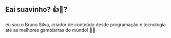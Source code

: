 ## Eai suavinho? 👍🍷?
eu sou o Bruno Silva, criador de conteúdo desde programação e tecnologia até as melhores gambiarras do mundo! 👀🗿
